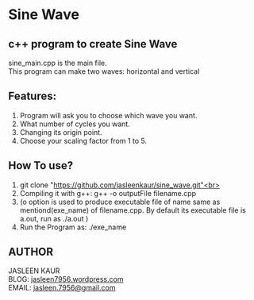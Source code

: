 **Sine Wave**
=========

c++ program to create Sine Wave
----------------------------------

sine_main.cpp is the main file.<br>
This program can make two waves: horizontal and vertical<br>

Features:
----------
1. Program will ask you to choose which wave you want.<br>
2. What number of cycles you want.<br>
3. Changing its origin point.<br>
4. Choose your scaling factor from 1 to 5.<br>


How To use?
------------
1. git clone "https://github.com/jasleenkaur/sine_wave.git"<br>
2. Compiling it with g++:  g++ ­-o outputFile filename.cpp
3. (­o option is used to produce executable file of name same as mentiond(exe_name) of filename.cpp.
By default its executable file is a.out, run as ./a.out )<br>
3. Run the Program as:  ./exe_name<br>

AUTHOR
-------
JASLEEN KAUR<br>
BLOG: <a href="http://jasleen7956.wordpress.com" target="_blank" >jasleen7956.wordpress.com</a><br>
EMAIL: jasleen.7956@gmail.com<br>
